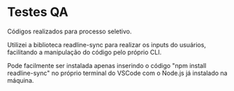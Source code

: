 <h1>Testes QA</h1>

Códigos realizados para processo seletivo.

Utilizei a biblioteca readline-sync para realizar os inputs do usuários, facilitando a manipulação do código pelo próprio CLI.

Pode facilmente ser instalada apenas inserindo o código "npm install readline-sync" no próprio terminal do VSCode com o Node.js já instalado na máquina.
